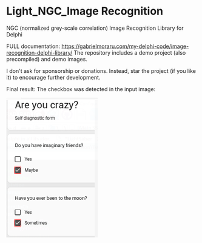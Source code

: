 # Light_NGC_Image Recognition
NGC (normalized grey-scale correlation) Image Recognition Library for Delphi


FULL documentation: https://gabrielmoraru.com/my-delphi-code/image-recognition-delphi-library/
The repository includes a demo project (also precompiled) and demo images.

I don't ask for sponsorship or donations. Instead, star the project (if you like it) to encourage further development.

Final result: The checkbox was detected in the input image:  

![Screenshot](https://github.com/GabrielOnDelphi/NGC_Image_Recognition/blob/main/Tester/Screenshot.png)
